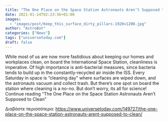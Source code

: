 ```yaml
---
title: "The One Place on the Space Station Astronauts Aren’t Supposed to Clean"
date: 2021-01-24T02:23:56+01:00
images:
  - "images/post/Keep_this_surface_dirty_pillars-1920x1200.jpg"
author: "AstroBot"
categories: ["News"]
tags: ["universetoday.com"]
draft: false
---
```


While most of us are now more fastidious about keeping our homes and workplaces clean, on board the International Space Station, cleanliness is imperative. Of high importance is anti-bacterial measures, since bacteria tends to build up in the constantly-recycled air inside the ISS. Every Saturday in space is “cleaning day” where surfaces are wiped down, and the astronauts vacuum and collect trash. But there’s one spot on board the station where cleaning is a no-no. But don’t worry, its all for science! Continue reading “The One Place on the Space Station Astronauts Aren’t Supposed to Clean” 

Διαβάστε περισσότερα: https://www.universetoday.com/149727/the-one-place-on-the-space-station-astronauts-arent-supposed-to-clean/
